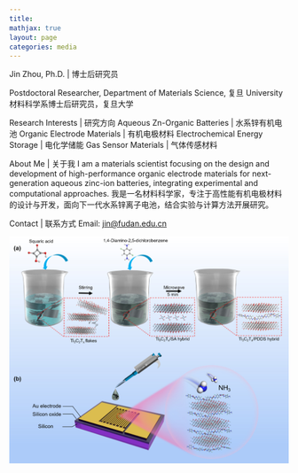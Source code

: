 ```yaml
---
title:
mathjax: true
layout: page
categories: media
---
```


Jin Zhou, Ph.D. | 博士后研究员

Postdoctoral Researcher, Department of Materials Science, 复旦 University
材料科学系博士后研究员，复旦大学

Research Interests | 研究方向
Aqueous Zn-Organic Batteries | 水系锌有机电池
Organic Electrode Materials | 有机电极材料
Electrochemical Energy Storage | 电化学储能
Gas Sensor Materials | 气体传感材料

About Me | 关于我
I am a materials scientist focusing on the design and development of high-performance organic electrode materials for next-generation aqueous zinc-ion batteries, integrating experimental and computational approaches.
我是一名材料科学家，专注于高性能有机电极材料的设计与开发，面向下一代水系锌离子电池，结合实验与计算方法开展研究。

Contact | 联系方式
Email: jin@fudan.edu.cn


![introduction](/introduction.jpg)



